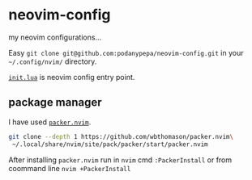 # neovim-config
my neovim configurations...

Easy `git clone git@github.com:podanypepa/neovim-config.git` in your `~/.config/nvim/` directory.

[`init.lua`](./init.lua) is neovim config entry point.

## package manager

I have used [`packer.nvim`](https://github.com/wbthomason/packer.nvim).

```bash
git clone --depth 1 https://github.com/wbthomason/packer.nvim\
 ~/.local/share/nvim/site/pack/packer/start/packer.nvim
```

After installing `packer.nvim` run in `nvim` cmd `:PackerInstall` or from coommand line `nvim +PackerInstall`
